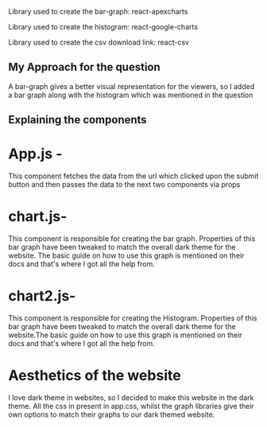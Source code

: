 Library used to create the bar-graph: react-apexcharts

Library used to create the histogram: react-google-charts

Library used to create the csv download link: react-csv

## My Approach for the question

A bar-graph gives a better visual representation for the viewers, so I added a bar graph along with the histogram which was mentioned in the question

## Explaining the components

# App.js -

This component fetches the data from the url which clicked upon the submit button and then passes the data to the next two components via props

# chart.js-

This component is responsible for creating the bar graph. Properties of this bar graph have been tweaked to match the overall dark theme for the website. The basic guide on how to use this graph is mentioned on their docs and that's where I got all the help from.

# chart2.js-

This component is responsible for creating the Histogram. Properties of this bar graph have been tweaked to match the overall dark theme for the website.The basic guide on how to use this graph is mentioned on their docs and that's where I got all the help from.

# Aesthetics of the website

I love dark theme in websites, so I decided to make this website in the dark theme. All the css in present in app.css, whilst the graph libraries give their own options to match their graphs to our dark themed website.
